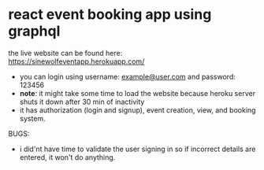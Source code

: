 # react event booking app using graphql

the live website can be found here: https://sinewolfeventapp.herokuapp.com/

- you can login using username: example@user.com and password: 123456
- **note**: it might take some time to load the website because heroku server shuts it down after 30 min of inactivity
- it has authorization (login and signup), event creation, view, and booking system.

BUGS:

- i did'nt have time to validate the user signing in so if incorrect details are entered, it won't do anything.
